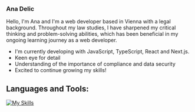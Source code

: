 ### Ana Delic 


Hello, I'm Ana and I'm a web developer based in Vienna with a legal background. Throughout my law studies, I have sharpened my critical thinking and problem-solving abilities, which has been beneficial in my ongoing learning journey as a web developer.

* I'm currently developing with JavaScript, TypeScript, React and Next.js.
* Keen eye for detail
* Understanding of the importance of compliance and data security
* Excited to continue growing my skills!


## Languages and Tools:
[![My Skills](https://skillicons.dev/icons?i=js,html,css,postgres,sass,tailwind,vscode,react,nextjs,nodejs)](https://skillicons.dev)






